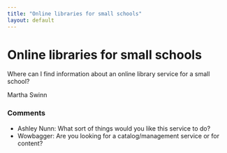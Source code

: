 ```yaml
---
title: "Online libraries for small schools"
layout: default
---
```

Online libraries for small schools
=====================
Where can I find information about an online library service for a small
school?

Martha Swinn

### Comments ###
* Ashley Nunn: What sort of things would you like this service to do?
* Wowbagger: Are you looking for a catalog/management service or for content?


